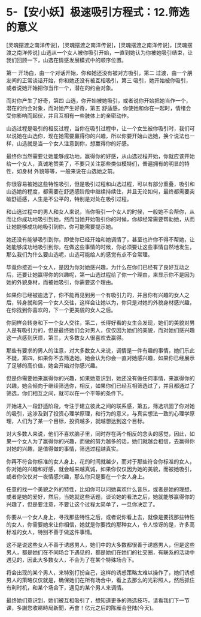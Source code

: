 # 5-【安小妖】极速吸引方程式：12.筛选的意义

[灵魂摆渡之南洋传说]，[灵魂摆渡之南洋传说]，[灵魂摆渡之南洋传说]，[灵魂摆渡之南洋传说] 山选从一个女人被你吸引开始，一直到她认为你被她吸引结束，让我们回顾一下，山选在情感发展模式中的顺序位置。

第一 开场白，由一个对话开始，你和她还没有被对方吸引，第二 过渡，由一个朋友间的正常谈话开始，你和她还没有被互相吸引，第三 吸引，她开始被你吸引，或者说她开始把你当作一个，潜在的约会对象。

而对你产生了好奇，第四 山选，你开始被她吸引，或者说你开始把她当作一个，潜在的约会对象，而对她产生好奇，第五 舒适感，你使她和你在一起时，情绪会受你影响而起伏，并且互相有一些肢体上的亲密动作。

山选过程是吸引的相反过程，当你在吸引过程中，让一个女生被你吸引时，我们可以说她在山选你，现在她需要赢得你的兴趣，所以你要开始山选她，换个说法也一样，山选就是当一个女人注意到你，想赢得你的好感。

最终你当然需要让她能够成功地，赢得你的好感，从山选过程开始，你就应该开始给一个女人，真诚地赞美了，不要只关注那些类似模特们，普遍拥有的明显的特性，如身材 外貌等等，一般来说在山选她之前。

你很容易被她这些特性吸引，但是吸引过程和山选过程，可以有部分重叠，吸引和山选她的程度，都需要在舒适感阶段中继续持续住，并且无论如何，最终都需要突破舒适感，人生是不公平的，特别是对处在吸引过程。

和山选过程中的男人和女人来说，当你吸引一个女人的时候，一般她不会帮你，从而让你成功地吸引到她，然而当她开始吸引你的时候，你却经常需要帮助她，从而让她能够成功地吸引到你，你可能需要提示她。

她还没有能够吸引到你，即使你已经开始和她调情了，甚至也许你不得不帮她，让她能够成功地吸引到你，在做这些事情的时候，你必须要让这些事情自然地发生，那么我们为什么要山选呢，山选可能给人的感觉有点不合常理。

毕竟你接近一个女人，是因为你对她感兴趣，为什么在你们已经有了良好互动之后，还要让她赢得你的兴趣呢，第一山选过程给了你一个理由，来显示你不是因为她的外貌身材，而被她吸引，你需要这个理由。

如果你已经被逾选了，你不能再见到另一个有吸引力的，并且你有兴趣的女人之后，转身就和另一个女人交往，这样会让她以为，你只是对她的外貌身材感兴趣，在你找到你喜欢的，下一个更美貌的女人之后。

你同样会转身和下一个女人交往，第二，长得好看的女生会发现，她们的美貌对男人是有吸引力的，但是最终她们会对男人，仅仅因为她们的美貌，而对她们感兴趣这一点感到厌烦，第三，大多数女人很喜欢去赢得。

那些有要求的男人的注意，对大多数女人来说，调情是一件有趣的事情，她们乐此不疑，第四，如果你不去筛选她，她会认为你会一直对她感兴趣，如果你已经展示了足够的高价值，她会开始对你感兴趣。

但是你需要她来赢得你的兴趣，如果她意识到，她还没有做任何事情，来赢得你的兴趣，她会倾向于继续筛选你，相反，如果你们已经互相筛选过了，并且都通过了筛选，你们相互之间，就可以在一个平等的条件下。

开始进入一段舒适阶段，专注于建立彼此之间的联系感，第五，筛选巩固了你对她的吸引，这涉及到了投资心理学原理，和行为的意义，与真实想法一致的心理学原理，人们为了某一个目标，投资越多，就越想达到这个目标。

对大多数人来说，他们不喜欢脑子里，同时存在两个相反的念头的感觉，因此，如果一个女人为了赢得你的兴趣，而做的努力越多的话，她们就越会相信，去赢得你对她的兴趣，是值得做的事情，筛选过程越真实。

你再不符合你标准的女人身上，花的时间就越少，而对于那些符合你标准的女人，你对她的兴趣和好感，就会越来越真诚，如果你仅仅因为她的美貌，而被她吸引，或者你仅仅对一夜情感兴趣，那么你只是要在一个女人身上。

任意的找一个美貌之外的特性，比如你可以问她喜欢什么音乐，或者是她的理想，或者是她的爱好，然后，当她就这些话题，谈论她的看法之后，她就能够赢得你的兴趣了，但是要注意，不要让这个过程太简单了，一旦你决定了。

你要从一个女人身上，寻找那些特性之后，或者说你看上去，就像是要找那些特性的女人，你需要她来让你相信，她就是你要找的那种女人，令人惊讶的是，许多高标准的女人，特别不善于做这件事情。

这不是说这些女人不善于诱惑男人，她们中的大多数都很善于诱惑男人，但是这些男人，都是她们在不同场合下遇见的，都是她们在她们的社交圈，有联系的活动中遇见的，因此大多数女人，不会为了在某个特殊场合下。

将会出现的某个男人，来特别打扮自己，这样的诱惑策略太难以操作了，她们诱惑男人的策略仅仅就是，确保她们在所有场合中，看上去那么的光彩照人，然后抓住有利时机，和某个场合下，遇见的某个男人来调情。

最终她们意识到，她们被互相吸引了，想知道更多的筛选技巧，请看我们下一节课，多謝您收睇時局新聞，再會！亿元之后的陈雁会登陆(今天)。

